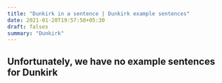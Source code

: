 ```yaml
---
title: "Dunkirk in a sentence | Dunkirk example sentences"
date: 2021-01-20T19:57:50+05:30
draft: falses
summary: "Dunkirk"
---
```

## Unfortunately, we have no example sentences for Dunkirk                 
